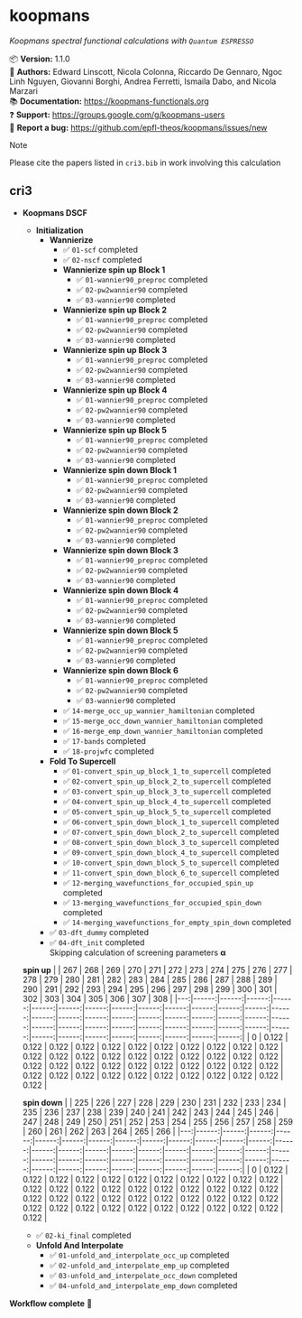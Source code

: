 
  koopmans
  ========

  *Koopmans spectral functional calculations with `Quantum ESPRESSO`*

  📦 **Version:** 1.1.0  
  🧑 **Authors:** Edward Linscott, Nicola Colonna, Riccardo De Gennaro, Ngoc Linh Nguyen, Giovanni Borghi, Andrea 
  Ferretti, Ismaila Dabo, and Nicola Marzari  
  📚 **Documentation:** https://koopmans-functionals.org  
  ❓ **Support:** https://groups.google.com/g/koopmans-users  
  🐛 **Report a bug:** https://github.com/epfl-theos/koopmans/issues/new

  > [!NOTE]  
  > Please cite the papers listed in `cri3.bib` in work involving this calculation

  cri3
  ----
  - **Koopmans DSCF**
    - **Initialization**
      - **Wannierize**
        - ✅ `01-scf` completed  
        - ✅ `02-nscf` completed  
        - **Wannierize spin up Block 1**
          - ✅ `01-wannier90_preproc` completed  
          - ✅ `02-pw2wannier90` completed  
          - ✅ `03-wannier90` completed  
        - **Wannierize spin up Block 2**
          - ✅ `01-wannier90_preproc` completed  
          - ✅ `02-pw2wannier90` completed  
          - ✅ `03-wannier90` completed  
        - **Wannierize spin up Block 3**
          - ✅ `01-wannier90_preproc` completed  
          - ✅ `02-pw2wannier90` completed  
          - ✅ `03-wannier90` completed  
        - **Wannierize spin up Block 4**
          - ✅ `01-wannier90_preproc` completed  
          - ✅ `02-pw2wannier90` completed  
          - ✅ `03-wannier90` completed  
        - **Wannierize spin up Block 5**
          - ✅ `01-wannier90_preproc` completed  
          - ✅ `02-pw2wannier90` completed  
          - ✅ `03-wannier90` completed  
        - **Wannierize spin down Block 1**
          - ✅ `01-wannier90_preproc` completed  
          - ✅ `02-pw2wannier90` completed  
          - ✅ `03-wannier90` completed  
        - **Wannierize spin down Block 2**
          - ✅ `01-wannier90_preproc` completed  
          - ✅ `02-pw2wannier90` completed  
          - ✅ `03-wannier90` completed  
        - **Wannierize spin down Block 3**
          - ✅ `01-wannier90_preproc` completed  
          - ✅ `02-pw2wannier90` completed  
          - ✅ `03-wannier90` completed  
        - **Wannierize spin down Block 4**
          - ✅ `01-wannier90_preproc` completed  
          - ✅ `02-pw2wannier90` completed  
          - ✅ `03-wannier90` completed  
        - **Wannierize spin down Block 5**
          - ✅ `01-wannier90_preproc` completed  
          - ✅ `02-pw2wannier90` completed  
          - ✅ `03-wannier90` completed  
        - **Wannierize spin down Block 6**
          - ✅ `01-wannier90_preproc` completed  
          - ✅ `02-pw2wannier90` completed  
          - ✅ `03-wannier90` completed  
        - ✅ `14-merge_occ_up_wannier_hamiltonian` completed  
        - ✅ `15-merge_occ_down_wannier_hamiltonian` completed  
        - ✅ `16-merge_emp_down_wannier_hamiltonian` completed  
        - ✅ `17-bands` completed  
        - ✅ `18-projwfc` completed  
      - **Fold To Supercell**
        - ✅ `01-convert_spin_up_block_1_to_supercell` completed  
        - ✅ `02-convert_spin_up_block_2_to_supercell` completed  
        - ✅ `03-convert_spin_up_block_3_to_supercell` completed  
        - ✅ `04-convert_spin_up_block_4_to_supercell` completed  
        - ✅ `05-convert_spin_up_block_5_to_supercell` completed  
        - ✅ `06-convert_spin_down_block_1_to_supercell` completed  
        - ✅ `07-convert_spin_down_block_2_to_supercell` completed  
        - ✅ `08-convert_spin_down_block_3_to_supercell` completed  
        - ✅ `09-convert_spin_down_block_4_to_supercell` completed  
        - ✅ `10-convert_spin_down_block_5_to_supercell` completed  
        - ✅ `11-convert_spin_down_block_6_to_supercell` completed  
        - ✅ `12-merging_wavefunctions_for_occupied_spin_up` completed  
        - ✅ `13-merging_wavefunctions_for_occupied_spin_down` completed  
        - ✅ `14-merging_wavefunctions_for_empty_spin_down` completed  
      - ✅ `03-dft_dummy` completed  
      - ✅ `04-dft_init` completed  
    Skipping calculation of screening parameters
**α**

    **spin up**
    |    |   267 |   268 |   269 |   270 |   271 |   272 |   273 |   274 |   275 |   276 |   277 |   278 |   279 |   280 |   281 |   282 |   283 |   284 |   285 |   286 |   287 |   288 |   289 |   290 |   291 |   292 |   293 |   294 |   295 |   296 |   297 |   298 |   299 |   300 |   301 |   302 |   303 |   304 |   305 |   306 |   307 |   308 |
    |---:|------:|------:|------:|------:|------:|------:|------:|------:|------:|------:|------:|------:|------:|------:|------:|------:|------:|------:|------:|------:|------:|------:|------:|------:|------:|------:|------:|------:|------:|------:|------:|------:|------:|------:|------:|------:|------:|------:|------:|------:|------:|------:|
    |  0 | 0.122 | 0.122 | 0.122 | 0.122 | 0.122 | 0.122 | 0.122 | 0.122 | 0.122 | 0.122 | 0.122 | 0.122 | 0.122 | 0.122 | 0.122 | 0.122 | 0.122 | 0.122 | 0.122 | 0.122 | 0.122 | 0.122 | 0.122 | 0.122 | 0.122 | 0.122 | 0.122 | 0.122 | 0.122 | 0.122 | 0.122 | 0.122 | 0.122 | 0.122 | 0.122 | 0.122 | 0.122 | 0.122 | 0.122 | 0.122 | 0.122 | 0.122 |

    **spin down**
    |    |   225 |   226 |   227 |   228 |   229 |   230 |   231 |   232 |   233 |   234 |   235 |   236 |   237 |   238 |   239 |   240 |   241 |   242 |   243 |   244 |   245 |   246 |   247 |   248 |   249 |   250 |   251 |   252 |   253 |   254 |   255 |   256 |   257 |   258 |   259 |   260 |   261 |   262 |   263 |   264 |   265 |   266 |
    |---:|------:|------:|------:|------:|------:|------:|------:|------:|------:|------:|------:|------:|------:|------:|------:|------:|------:|------:|------:|------:|------:|------:|------:|------:|------:|------:|------:|------:|------:|------:|------:|------:|------:|------:|------:|------:|------:|------:|------:|------:|------:|------:|
    |  0 | 0.122 | 0.122 | 0.122 | 0.122 | 0.122 | 0.122 | 0.122 | 0.122 | 0.122 | 0.122 | 0.122 | 0.122 | 0.122 | 0.122 | 0.122 | 0.122 | 0.122 | 0.122 | 0.122 | 0.122 | 0.122 | 0.122 | 0.122 | 0.122 | 0.122 | 0.122 | 0.122 | 0.122 | 0.122 | 0.122 | 0.122 | 0.122 | 0.122 | 0.122 | 0.122 | 0.122 | 0.122 | 0.122 | 0.122 | 0.122 | 0.122 | 0.122 |

    - ✅ `02-ki_final` completed  
    - **Unfold And Interpolate**
      - ✅ `01-unfold_and_interpolate_occ_up` completed  
      - ✅ `02-unfold_and_interpolate_emp_up` completed  
      - ✅ `03-unfold_and_interpolate_occ_down` completed  
      - ✅ `04-unfold_and_interpolate_emp_down` completed  

  **Workflow complete** 🎉
